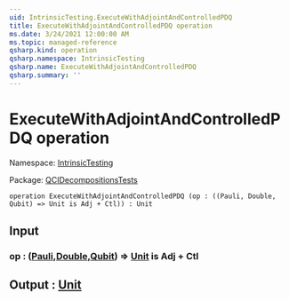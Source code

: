 ```yaml
---
uid: IntrinsicTesting.ExecuteWithAdjointAndControlledPDQ
title: ExecuteWithAdjointAndControlledPDQ operation
ms.date: 3/24/2021 12:00:00 AM
ms.topic: managed-reference
qsharp.kind: operation
qsharp.namespace: IntrinsicTesting
qsharp.name: ExecuteWithAdjointAndControlledPDQ
qsharp.summary: ''
---
```


# ExecuteWithAdjointAndControlledPDQ operation

Namespace: [IntrinsicTesting](xref:IntrinsicTesting)

Package: [QCIDecompositionsTests](https://nuget.org/packages/QCIDecompositionsTests)




```qsharp
operation ExecuteWithAdjointAndControlledPDQ (op : ((Pauli, Double, Qubit) => Unit is Adj + Ctl)) : Unit
```


## Input

### op : ([Pauli](xref:microsoft.quantum.lang-ref.pauli),[Double](xref:microsoft.quantum.lang-ref.double),[Qubit](xref:microsoft.quantum.lang-ref.qubit)) => [Unit](xref:microsoft.quantum.lang-ref.unit)  is Adj + Ctl





## Output : [Unit](xref:microsoft.quantum.lang-ref.unit)

